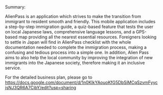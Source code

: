 Summary:

AlienPass is an application which strives to make the transition from immigrant to resident smooth and friendly. This mobile application includes a step-by-step immigration guide, a quiz-based feature that tests the user on local Japanese laws, comprehensive language lessons, and a GPS-based map providing all the nearest essential resources. Foreigners looking to settle in Japan will find in AlienPass checklist with the whole documentation needed to complete the immigration process, making a confusing and tedious process into a simple one. In addition, Alien Pass aims to also help the local community by improving the integration of new immigrants into the Japanese society, therefore making it an inclusive service.  

For the detailed business plan, please go to https://docs.google.com/document/d/1n0KIkYAouoKfG5DbSiMCqSzvmFyycjsNJ3QR6A7CibY/edit?usp=sharing
